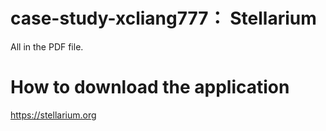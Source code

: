 # case-study-xcliang777： Stellarium

All in the PDF file.

# How to download the application
https://stellarium.org
